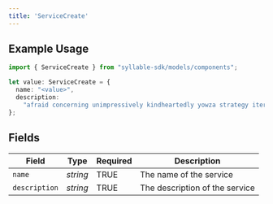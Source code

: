 ```yaml
---
title: 'ServiceCreate'
---
```


## Example Usage

```typescript
import { ServiceCreate } from "syllable-sdk/models/components";

let value: ServiceCreate = {
  name: "<value>",
  description:
    "afraid concerning unimpressively kindheartedly yowza strategy iterate and first inside",
};
```

## Fields

| Field                          | Type                           | Required                       | Description                    |
| ------------------------------ | ------------------------------ | ------------------------------ | ------------------------------ |
| `name`                         | *string*                       | TRUE             | The name of the service        |
| `description`                  | *string*                       | TRUE             | The description of the service |
